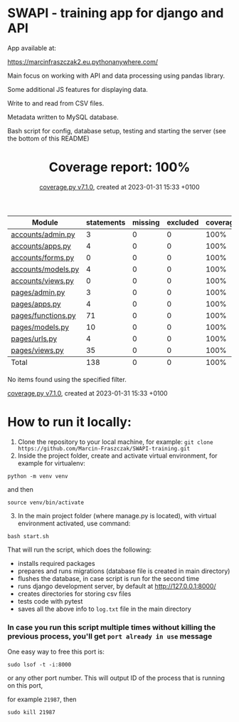 # SWAPI - training app for django and API

App available at:

https://marcinfraszczak2.eu.pythonanywhere.com/

Main focus on working with API and data processing using pandas library.

Some additional JS features for displaying data.

Write to and read from CSV files.

Metadata written to MySQL database.

Bash script for config, database setup, testing and starting the server (see the bottom of this README)


<header>
    <div class="content">
        <h1>Coverage report:
            <span class="pc_cov">100%</span>
        </h1>
    </div>
    <div>    
        <p class="text">
            <a class="nav" href="https://coverage.readthedocs.io">coverage.py v7.1.0</a>,
            created at 2023-01-31 15:33 +0100
        </p>
    </div>
</header>
<main id="index">
    <table class="index" data-sortable>
        <thead>
            <tr class="tablehead" title="Click to sort">
                <th class="name left" aria-sort="none" data-shortcut="n">Module</th>
                <th aria-sort="none" data-default-sort-order="descending" data-shortcut="s">statements</th>
                <th aria-sort="none" data-default-sort-order="descending" data-shortcut="m">missing</th>
                <th aria-sort="none" data-default-sort-order="descending" data-shortcut="x">excluded</th>
                <th class="right" aria-sort="none" data-shortcut="c">coverage</th>
            </tr>
        </thead>
        <tbody>
            <tr class="file">
                <td class="name left"><a href="d_509fd8af0f7a1b49_admin_py.html">accounts/admin.py</a></td>
                <td>3</td>
                <td>0</td>
                <td>0</td>
                <td class="right" data-ratio="3 3">100%</td>
            </tr>
            <tr class="file">
                <td class="name left"><a href="d_509fd8af0f7a1b49_apps_py.html">accounts/apps.py</a></td>
                <td>4</td>
                <td>0</td>
                <td>0</td>
                <td class="right" data-ratio="4 4">100%</td>
            </tr>
            <tr class="file">
                <td class="name left"><a href="d_509fd8af0f7a1b49_forms_py.html">accounts/forms.py</a></td>
                <td>0</td>
                <td>0</td>
                <td>0</td>
                <td class="right" data-ratio="0 0">100%</td>
            </tr>
            <tr class="file">
                <td class="name left"><a href="d_509fd8af0f7a1b49_models_py.html">accounts/models.py</a></td>
                <td>4</td>
                <td>0</td>
                <td>0</td>
                <td class="right" data-ratio="4 4">100%</td>
            </tr>
            <tr class="file">
                <td class="name left"><a href="d_509fd8af0f7a1b49_views_py.html">accounts/views.py</a></td>
                <td>0</td>
                <td>0</td>
                <td>0</td>
                <td class="right" data-ratio="0 0">100%</td>
            </tr>
            <tr class="file">
                <td class="name left"><a href="d_9df13ddeb1e47e46_admin_py.html">pages/admin.py</a></td>
                <td>3</td>
                <td>0</td>
                <td>0</td>
                <td class="right" data-ratio="3 3">100%</td>
            </tr>
            <tr class="file">
                <td class="name left"><a href="d_9df13ddeb1e47e46_apps_py.html">pages/apps.py</a></td>
                <td>4</td>
                <td>0</td>
                <td>0</td>
                <td class="right" data-ratio="4 4">100%</td>
            </tr>
            <tr class="file">
                <td class="name left"><a href="d_9df13ddeb1e47e46_functions_py.html">pages/functions.py</a></td>
                <td>71</td>
                <td>0</td>
                <td>0</td>
                <td class="right" data-ratio="71 71">100%</td>
            </tr>
            <tr class="file">
                <td class="name left"><a href="d_9df13ddeb1e47e46_models_py.html">pages/models.py</a></td>
                <td>10</td>
                <td>0</td>
                <td>0</td>
                <td class="right" data-ratio="10 10">100%</td>
            </tr>
            <tr class="file">
                <td class="name left"><a href="d_9df13ddeb1e47e46_urls_py.html">pages/urls.py</a></td>
                <td>4</td>
                <td>0</td>
                <td>0</td>
                <td class="right" data-ratio="4 4">100%</td>
            </tr>
            <tr class="file">
                <td class="name left"><a href="d_9df13ddeb1e47e46_views_py.html">pages/views.py</a></td>
                <td>35</td>
                <td>0</td>
                <td>0</td>
                <td class="right" data-ratio="35 35">100%</td>
            </tr>
        </tbody>
        <tfoot>
            <tr class="total">
                <td class="name left">Total</td>
                <td>138</td>
                <td>0</td>
                <td>0</td>
                <td class="right" data-ratio="138 138">100%</td>
            </tr>
        </tfoot>
    </table>
    <p id="no_rows">
        No items found using the specified filter.
    </p>
</main>
<footer>
    <div class="content">
        <p>
            <a class="nav" href="https://coverage.readthedocs.io">coverage.py v7.1.0</a>,
            created at 2023-01-31 15:33 +0100
        </p>
    </div>
</footer>


# How to run it locally:

1. Clone the repository to your local machine, for example:
   `git clone https://github.com/Marcin-Fraszczak/SWAPI-training.git`
2. Inside the project folder, create and activate virtual environment, for example for virtualenv:

`python -m venv venv`

and then

`source venv/bin/activate`

3. In the main project folder (where manage.py is located), with virtual environment activated, use command:

`bash start.sh`

That will run the script, which does the following:

- installs required packages
- prepares and runs migrations (database file is created in main directory)
- flushes the database, in case script is run for the second time
- runs django development server, by default at http://127.0.0.1:8000/
- creates directories for storing csv files
- tests code with pytest
- saves all the above info to `log.txt` file in the main directory

[//]: # (- populates the database with starting data:)

[//]: # (    - one user)

[//]: # (    - one superuser)

[//]: # (    - couple of instances of all the necessary models)

### In case you run this script multiple times without killing the previous process, you'll get `port already in use` message

One easy way to free this port is:

`sudo lsof -t -i:8000`

or any other port number. This will output ID of the process that is running on this port,

for example `21987`, then

`sudo kill 21987`
